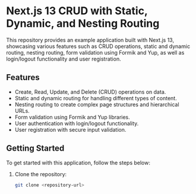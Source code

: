 # Next.js 13 CRUD with Static, Dynamic, and Nesting Routing

This repository provides an example application built with Next.js 13, showcasing various features such as CRUD operations, static and dynamic routing, nesting routing, form validation using Formik and Yup, as well as login/logout functionality and user registration.

## Features

- Create, Read, Update, and Delete (CRUD) operations on data.
- Static and dynamic routing for handling different types of content.
- Nesting routing to create complex page structures and hierarchical URLs.
- Form validation using Formik and Yup libraries.
- User authentication with login/logout functionality.
- User registration with secure input validation.

## Getting Started

To get started with this application, follow the steps below:

1. Clone the repository:

   ```bash
   git clone <repository-url>
